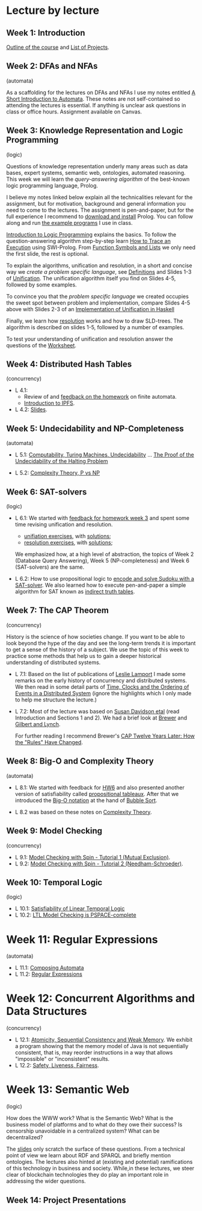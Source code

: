 # Lecture by lecture

## Week 1: Introduction 

[Outline of the course](https://hackmd.io/@alexhkurz/BkmoBQUui) and [List of Projects](https://hackmd.io/@alexhkurz/B1BVO6Bjj).

## Week 2: DFAs and NFAs 

(automata)

As a scaffolding for the lectures on DFAs and NFAs I use my notes entitled [A Short Introduction to Automata](https://hackmd.io/@alexhkurz/HylLKujCP). These notes are not self-contained so attending the lectures is essential. If anything is unclear ask questions in class or office hours. Assignment available on Canvas.

## Week 3: Knowledge Representation and Logic Programming

(logic)

Questions of knowledge representation underly many areas such as data bases, expert systems, semantic web, ontologies, automated reasoning. This week we will learn the *query-answering algorithm* of the best-known logic programming language, Prolog.

I believe my notes linked below explain all the technicalities relevant for the assignment, but for motivation, background and general information you need to come to the lectures. The assignment is pen-and-paper, but for the full experience I recommend to [download and install](https://www.swi-prolog.org/download/stable) Prolog. You can follow along and run [the example programs](resources/Logic/logic-programming/src) I use in class. 

[Introduction to Logic Programming](resources/Logic/logic-programming/slides/LP1-introduction-to-logic-programming.pdf) explains the basics. To follow the question-answering algorithm step-by-step learn [How to Trace an Execution](resources/Logic/logic-programming/trace.pdf) using SWI-Prolog. From [Function Symbols and Lists](resources/Logic/logic-programming/slides/LP2-function-symbols-and-lists.pdf) we only need the first slide, the rest is optional.

To explain the algorithms, unification and resolution, in a short and concise way we *create a problem specific language*,  see [Definitions](resources/Logic/logic-programming/slides/LP3-definitions.pdf) and Slides 1-3  of [Unification](resources/Logic/logic-programming/slides/LP4-unification.pdf). The unification algorithm itself you find on Slides 4-5, followed by some examples.

To convince you that the *problem specific language* we created occupies the sweet spot between problem and implementation, compare Slides 4-5 above with Slides 2-3 of an [Implementation of Unification in Haskell](resources/Logic/logic-programming/slides/LP4b-unification.pdf)

Finally, we learn how [resolution](resources/Logic/logic-programming/slides/LP5-resolution.pdf) works and how to draw SLD-trees. The algorithm is described on slides 1-5, followed by a number of examples.
    
To test your understanding of unification and resolution answer the questions of the [Worksheet](resources/Logic/logic-programming/worksheet.pdf).

## Week 4: Distributed Hash Tables

(concurrency)

- L 4.1:
    - Review of and [feedback on the homework](feedback-for-homework.md) on finite automata.
    - [Introduction to IPFS](https://hackmd.io/@alexhkurz/rJMmmc-0o).
- L 4.2: [Slides](https://hackmd.io/@alexhkurz/S1pML4xCs#). 

## Week 5: Undecidability and NP-Completeness  

(automata)

- L 5.1: [Computability, Turing Machines, Undecidability](https://hackmd.io/@alexhkurz/SyD42sbRs) ... [The Proof of the Undecidability of the Halting Problem](resources/Automata/Halting%20Problem.pdf)

- L 5.2: [Complexity Theory, P vs NP](https://hackmd.io/@alexhkurz/Hk0O2lPCj)

## Week 6: SAT-solvers

(logic)

- L 6.1: We started with [feedback for homework week 3](feedback-for-homework.md) and spent some time revising unification and resolution. 

  - [unifiation exercises](resources/Logic/logic-programming/unification-exercises.pdf), with [solutions](resources/Logic/logic-programming/unification-solutions.pdf);  
  - [resolution exercises](resources/Logic/logic-programming/resolution-exercises.pdf), with [solutions](resources/Logic/logic-programming/resolution-solutions.pdf); 

  We emphasized how, at a high level of abstraction, the topics of Week 2 (Database Query Answering), Week 5 (NP-completeness) and Week 6 (SAT-solvers) are the same.

- L 6.2: How to use propositional logic to [encode and solve Sudoku with a SAT-solver](https://users.aalto.fi/~tjunttil/2020-DP-AUT/notes-sat/solving.html). We also learned how to execute pen-and-paper a simple algorithm for SAT known as [indirect truth tables](https://hackmd.io/@alexhkurz/ByaOUajy2).

## Week 7: The CAP Theorem 

(concurrency)

History is the science of how societies change. If you want to be able to look beyond the hype of the day and see the long-term trends it is important to get a sense of the history of a subject. We use the topic of this week to practice some methods that help us to gain a deeper historical understanding of distributed systems.

- L 7.1: Based on the list of publications of [Leslie Lamport](https://lamport.azurewebsites.net/pubs/pubs.html) I made some remarks on the early history of concurrency and distributed systems. We then read in some detail parts of [Time, Clocks and the Ordering of Events in a Distributed System](resources/Concurrency/Lamport-time-clocks.pdf) (ignore the highlights which I only made to help me structure the lecture.)

- L 7.2: Most of the lecture was based on [Susan Davidson etal](resources/Concurrency/CAP%20theorem/Susan%20Davidson%20etal%20-%20Consistency%20in%20a%20Partitioned%20Network-A%20Survey%201984.pdf) (read Introduction and Sections 1 and 2). We had a brief look at [Brewer](resources/Concurrency/CAP%20theorem/Eric%20Brewer-Towards%20robust%20distributed%20systems.pdf) and [Gilbert and Lynch](resources/Concurrency/CAP%20theorem/Gilbert%20Lynch%20CAP%20theorem.pdf).

  For further reading I recommend Brewer's [CAP Twelve Years Later: How the "Rules" Have Changed](https://www.infoq.com/articles/cap-twelve-years-later-how-the-rules-have-changed/).

## Week 8: Big-O and Complexity Theory

(automata)

- L 8.1: We started with feedback for [HW6](https://hackmd.io/@alexhkurz/ByaOUajy2) and also presented another version of satisfiability called [propositional tableaux](resources/Logic/logicnotes-tableaux.pdf). After that we introduced the [Big-O notation](resources/Automata/logicnotes-big-O.pdf) at the hand of [Bubble Sort](https://hackmd.io/@alexhkurz/rk314el-n).

- L 8.2 was based on these notes on [Complexity Theory](https://hackmd.io/@alexhkurz/rJCjGUz-3).

## Week 9: Model Checking

(concurrency)

- L 9.1: [Model Checking with Spin - Tutorial 1 (Mutual Exclusion)](resources/model-checking/MutexExamples.md).
- L 9.2: [Model Checking with Spin - Tutorial 2 (Needham-Schroeder)](resources/model-checking/Needham-Schroeder.md).

## Week 10: Temporal Logic

(logic)

- L 10.1: [Satisfiability of Linear Temporal Logic](resources/model-checking/LTL.md)
- L 10.2: [LTL Model Checking is PSPACE-complete](https://hackmd.io/@alexhkurz/rkGoxQSz3)

# Week 11: Regular Expressions

(automata)

- L 11.1: [Composing Automata](https://hackmd.io/@alexhkurz/HyDaYbnzn)
- L 11.2: [Regular Expressions](https://hackmd.io/@alexhkurz/rJEjuGhMn)

# Week 12: Concurrent Algorithms and Data Structures

(concurrency)

- L 12.1: [Atomicity, Sequential Consistency and Weak Memory](https://hackmd.io/@alexhkurz/ryEdSuVXh). We exhibit a program showing that the memory model of Java is not sequentially consistent, that is, may reorder instructions in a way that allows "impossible" or "inconsistent" results.
- L 12.2: [Safety, Liveness, Fairness](https://hackmd.io/@alexhkurz/SkndPww7n). 

# Week 13: Semantic Web 

(logic)

How does the WWW work? What is the Semantic Web? What is the business model of platforms and to what do they owe their success? Is censorship unavoidable in a centralized system? What can be decentralized? 

The [slides](https://hackmd.io/@alexhkurz/HyjfN2pmn) only scratch the surface of these questions. From a technical point of view we learn about RDF and SPARQL and briefly mention ontologies. The lectures also hinted at (existing and potential) ramifications of this technology in business and society. While,in these lectures, we steer clear of blockchain technologies they do play an important role in addressing the wider questions.

## Week 14: Project Presentations




